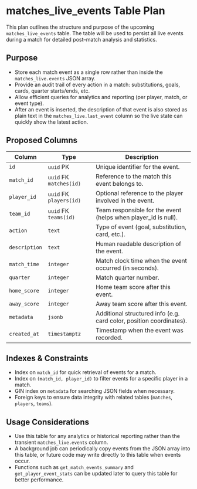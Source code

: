 # matches_live_events Table Plan

This plan outlines the structure and purpose of the upcoming `matches_live_events` table. The table will be used to persist all live events during a match for detailed post–match analysis and statistics.

## Purpose
- Store each match event as a single row rather than inside the `matches_live.events` JSON array.
- Provide an audit trail of every action in a match: substitutions, goals, cards, quarter starts/ends, etc.
- Allow efficient queries for analytics and reporting (per player, match, or event type).
- After an event is inserted, the description of that event is also stored as plain text in the `matches_live.last_event` column so the live state can quickly show the latest action.

## Proposed Columns
| Column         | Type                       | Description                                                            |
|---------------|---------------------------|------------------------------------------------------------------------|
| `id`          | `uuid` PK                 | Unique identifier for the event.                                       |
| `match_id`    | `uuid` FK `matches(id)`   | Reference to the match this event belongs to.                          |
| `player_id`   | `uuid` FK `players(id)`   | Optional reference to the player involved in the event.                |
| `team_id`     | `uuid` FK `teams(id)`     | Team responsible for the event (helps when player_id is null).         |
| `action`      | `text`                    | Type of event (goal, substitution, card, etc.).                        |
| `description` | `text`                    | Human readable description of the event.                               |
| `match_time`  | `integer`                 | Match clock time when the event occurred (in seconds).                 |
| `quarter`     | `integer`                 | Match quarter number.                                                  |
| `home_score`  | `integer`                 | Home team score after this event.                                    |
| `away_score`  | `integer`                 | Away team score after this event.                                    |
| `metadata`    | `jsonb`                   | Additional structured info (e.g. card color, position coordinates).    |
| `created_at`  | `timestamptz`             | Timestamp when the event was recorded.                                 |

## Indexes & Constraints
- Index on `match_id` for quick retrieval of events for a match.
- Index on `(match_id, player_id)` to filter events for a specific player in a match.
- GIN index on `metadata` for searching JSON fields when necessary.
- Foreign keys to ensure data integrity with related tables (`matches`, `players`, `teams`).

## Usage Considerations
- Use this table for any analytics or historical reporting rather than the transient `matches_live.events` column.
- A background job can periodically copy events from the JSON array into this table, or future code may write directly to this table when events occur.
- Functions such as `get_match_events_summary` and `get_player_event_stats` can be updated later to query this table for better performance.

